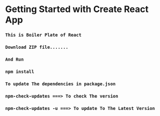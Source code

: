 # Getting Started with Create React App

### `This is Boiler Plate of React` 
### `Download ZIP file.......`

### `And Run` 

### `npm install`

### `To update The dependencies in package.json`

### `npm-check-updates ===> To check The version`
### `npm-check-updates -u ===> To update To The Latest Version`



